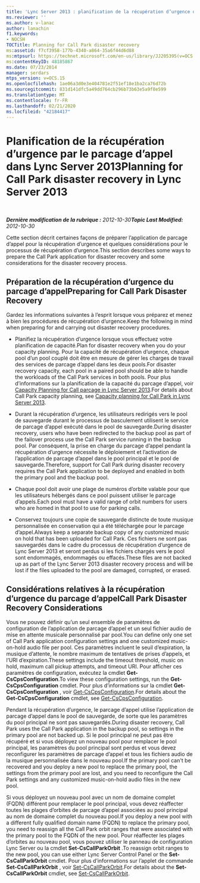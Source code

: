 ```yaml
---
title: 'Lync Server 2013 : planification de la récupération d’urgence du parcage d’appel'
ms.reviewer: ''
ms.author: v-lanac
author: lanachin
f1.keywords:
- NOCSH
TOCTitle: Planning for Call Park disaster recovery
ms:assetid: f7cf3958-177b-4340-a864-35a6f44d6d88
ms:mtpsurl: https://technet.microsoft.com/en-us/library/JJ205395(v=OCS.15)
ms:contentKeyID: 48185867
ms.date: 07/23/2014
manager: serdars
mtps_version: v=OCS.15
ms.openlocfilehash: 1ae06a3d0e3e404781e2f51ef18e1ba2ca76d72b
ms.sourcegitcommit: 831d141dfc5a49dd764cb296b73b63e5a9f8e599
ms.translationtype: MT
ms.contentlocale: fr-FR
ms.lasthandoff: 02/21/2020
ms.locfileid: "42184417"
---
```

<div data-xmlns="http://www.w3.org/1999/xhtml">

<div class="topic" data-xmlns="http://www.w3.org/1999/xhtml" data-msxsl="urn:schemas-microsoft-com:xslt" data-cs="https://msdn.microsoft.com/">

<div data-asp="https://msdn2.microsoft.com/asp">

# <a name="planning-for-call-park-disaster-recovery-in-lync-server-2013"></a><span data-ttu-id="f470a-102">Planification de la récupération d’urgence par le parcage d’appel dans Lync Server 2013</span><span class="sxs-lookup"><span data-stu-id="f470a-102">Planning for Call Park disaster recovery in Lync Server 2013</span></span>

</div>

<div id="mainSection">

<div id="mainBody">

<span> </span>

<span data-ttu-id="f470a-103">_**Dernière modification de la rubrique :** 2012-10-30_</span><span class="sxs-lookup"><span data-stu-id="f470a-103">_**Topic Last Modified:** 2012-10-30_</span></span>

<span data-ttu-id="f470a-104">Cette section décrit certaines façons de préparer l’application de parcage d’appel pour la récupération d’urgence et quelques considérations pour le processus de récupération d’urgence.</span><span class="sxs-lookup"><span data-stu-id="f470a-104">This section describes some ways to prepare the Call Park application for disaster recovery and some considerations for the disaster recovery process.</span></span>

<div>

## <a name="preparing-for-call-park-disaster-recovery"></a><span data-ttu-id="f470a-105">Préparation de la récupération d’urgence du parcage d’appel</span><span class="sxs-lookup"><span data-stu-id="f470a-105">Preparing for Call Park Disaster Recovery</span></span>

<span data-ttu-id="f470a-106">Gardez les informations suivantes à l’esprit lorsque vous préparez et menez à bien les procédures de récupération d’urgence.</span><span class="sxs-lookup"><span data-stu-id="f470a-106">Keep the following in mind when preparing for and carrying out disaster recovery procedures.</span></span>

  - <span data-ttu-id="f470a-107">Planifiez la récupération d’urgence lorsque vous effectuez votre planification de capacité.</span><span class="sxs-lookup"><span data-stu-id="f470a-107">Plan for disaster recovery when you do your capacity planning.</span></span> <span data-ttu-id="f470a-108">Pour la capacité de récupération d’urgence, chaque pool d’un pool couplé doit être en mesure de gérer les charges de travail des services de parcage d’appel dans les deux pools.</span><span class="sxs-lookup"><span data-stu-id="f470a-108">For disaster recovery capacity, each pool in a paired pool should be able to handle the workloads of the Call Park services in both pools.</span></span> <span data-ttu-id="f470a-109">Pour plus d’informations sur la planification de la capacité du parcage d’appel, voir [Capacity Planning for Call parcage in Lync Server 2013](lync-server-2013-capacity-planning-for-call-park.md).</span><span class="sxs-lookup"><span data-stu-id="f470a-109">For details about Call Park capacity planning, see [Capacity planning for Call Park in Lync Server 2013](lync-server-2013-capacity-planning-for-call-park.md).</span></span>

  - <span data-ttu-id="f470a-110">Durant la récupération d’urgence, les utilisateurs redirigés vers le pool de sauvegarde durant le processus de basculement utilisent le service de parcage d’appel exécuté dans le pool de sauvegarde.</span><span class="sxs-lookup"><span data-stu-id="f470a-110">During disaster recovery, users who have been redirected to the backup pool as part of the failover process use the Call Park service running in the backup pool.</span></span> <span data-ttu-id="f470a-111">Par conséquent, la prise en charge du parcage d’appel pendant la récupération d’urgence nécessite le déploiement et l’activation de l’application de parcage d’appel dans le pool principal et le pool de sauvegarde.</span><span class="sxs-lookup"><span data-stu-id="f470a-111">Therefore, support for Call Park during disaster recovery requires the Call Park application to be deployed and enabled in both the primary pool and the backup pool.</span></span>

  - <span data-ttu-id="f470a-112">Chaque pool doit avoir une plage de numéros d’orbite valable pour que les utilisateurs hébergés dans ce pool puissent utiliser le parcage d’appels.</span><span class="sxs-lookup"><span data-stu-id="f470a-112">Each pool must have a valid range of orbit numbers for users who are homed in that pool to use for parking calls.</span></span>

  - <span data-ttu-id="f470a-113">Conservez toujours une copie de sauvegarde distincte de toute musique personnalisée en conservation qui a été téléchargée pour le parcage d’appel.</span><span class="sxs-lookup"><span data-stu-id="f470a-113">Always keep a separate backup copy of any customized music on hold that has been uploaded for Call Park.</span></span> <span data-ttu-id="f470a-114">Ces fichiers ne sont pas sauvegardés dans le cadre du processus de récupération d’urgence de Lync Server 2013 et seront perdus si les fichiers chargés vers le pool sont endommagés, endommagés ou effacés.</span><span class="sxs-lookup"><span data-stu-id="f470a-114">These files are not backed up as part of the Lync Server 2013 disaster recovery process and will be lost if the files uploaded to the pool are damaged, corrupted, or erased.</span></span>

</div>

<div>

## <a name="call-park-disaster-recovery-considerations"></a><span data-ttu-id="f470a-115">Considérations relatives à la récupération d’urgence du parcage d’appel</span><span class="sxs-lookup"><span data-stu-id="f470a-115">Call Park Disaster Recovery Considerations</span></span>

<span data-ttu-id="f470a-116">Vous ne pouvez définir qu’un seul ensemble de paramètres de configuration de l’application de parcage d’appel et un seul fichier audio de mise en attente musicale personnalisé par pool.</span><span class="sxs-lookup"><span data-stu-id="f470a-116">You can define only one set of Call Park application configuration settings and one customized music-on-hold audio file per pool.</span></span> <span data-ttu-id="f470a-117">Ces paramètres incluent le seuil d’expiration, la musique d’attente, le nombre maximum de tentatives de prises d’appels, et l’URI d’expiration.</span><span class="sxs-lookup"><span data-stu-id="f470a-117">These settings include the timeout threshold, music on hold, maximum call pickup attempts, and timeout URI.</span></span> <span data-ttu-id="f470a-118">Pour afficher ces paramètres de configuration, exécutez la cmdlet **Get-CsCpsConfiguration**.</span><span class="sxs-lookup"><span data-stu-id="f470a-118">To view these configuration settings, run the **Get-CsCpsConfiguration** cmdlet.</span></span> <span data-ttu-id="f470a-119">Pour plus d’informations sur la cmdlet **Get-CsCpsConfiguration** , voir [Get-CsCpsConfiguration](https://docs.microsoft.com/powershell/module/skype/Get-CsCpsConfiguration).</span><span class="sxs-lookup"><span data-stu-id="f470a-119">For details about the **Get-CsCpsConfiguration** cmdlet, see [Get-CsCpsConfiguration](https://docs.microsoft.com/powershell/module/skype/Get-CsCpsConfiguration).</span></span>

<span data-ttu-id="f470a-120">Pendant la récupération d’urgence, le parcage d’appel utilise l’application de parcage d’appel dans le pool de sauvegarde, de sorte que les paramètres du pool principal ne sont pas sauvegardés.</span><span class="sxs-lookup"><span data-stu-id="f470a-120">During disaster recovery, Call Park uses the Call Park application in the backup pool, so settings in the primary pool are not backed up.</span></span> <span data-ttu-id="f470a-121">Si le pool principal ne peut pas être récupéré et si vous déployez un nouveau pool pour remplacer le pool principal, les paramètres du pool principal sont perdus et vous devez reconfigurer les paramètres de parcage d’appel et tous les fichiers audio de la musique personnalisée dans le nouveau pool.</span><span class="sxs-lookup"><span data-stu-id="f470a-121">If the primary pool can't be recovered and you deploy a new pool to replace the primary pool, the settings from the primary pool are lost, and you need to reconfigure the Call Park settings and any customized music-on-hold audio files in the new pool.</span></span>

<span data-ttu-id="f470a-122">Si vous déployez un nouveau pool avec un nom de domaine complet (FQDN) différent pour remplacer le pool principal, vous devez réaffecter toutes les plages d’orbites de parcage d’appel associées au pool principal au nom de domaine complet du nouveau pool.</span><span class="sxs-lookup"><span data-stu-id="f470a-122">If you deploy a new pool with a different fully qualified domain name (FQDN) to replace the primary pool, you need to reassign all the Call Park orbit ranges that were associated with the primary pool to the FQDN of the new pool.</span></span> <span data-ttu-id="f470a-123">Pour réaffecter les plages d’orbites au nouveau pool, vous pouvez utiliser le panneau de configuration Lync Server ou la cmdlet **Set-CsCallParkOrbit** .</span><span class="sxs-lookup"><span data-stu-id="f470a-123">To reassign orbit ranges to the new pool, you can use either Lync Server Control Panel or the **Set-CsCallParkOrbit** cmdlet.</span></span> <span data-ttu-id="f470a-124">Pour plus d’informations sur l’applet de commande **Set-CsCallParkOrbit** , voir [Set-CsCallParkOrbit](https://docs.microsoft.com/powershell/module/skype/Set-CsCallParkOrbit).</span><span class="sxs-lookup"><span data-stu-id="f470a-124">For details about the **Set-CsCallParkOrbit** cmdlet, see [Set-CsCallParkOrbit](https://docs.microsoft.com/powershell/module/skype/Set-CsCallParkOrbit).</span></span>

</div>

</div>

<span> </span>

</div>

</div>

</div>

